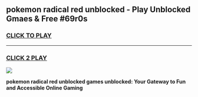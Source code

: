 
## pokemon radical red unblocked - Play Unblocked Gmaes & Free #69r0s
<h3>
<a href="https://news.freeplayer.one?title=pokemon_radical_red_unblocked&ref=24F">CLICK TO PLAY</a></h3>
<hr>

<h3>
<a href="https://news.freeplayer.one?title=pokemon_radical_red_unblocked&ref=24F">CLICK 2 PLAY</a>
  
</h3>

<a href="https://news.freeplayer.one?title=pokemon_radical_red_unblocked&ref=24F/"><img src="https://clearcache.store/games.png"></a>


**pokemon radical red unblocked games unblocked: Your Gateway to Fun and Accessible Online Gaming**
